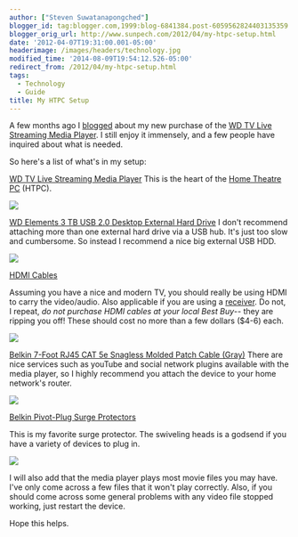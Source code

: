 ```yaml
---
author: ["Steven Suwatanapongched"]
blogger_id: tag:blogger.com,1999:blog-6841384.post-6059562824403135359
blogger_orig_url: http://www.sunpech.com/2012/04/my-htpc-setup.html
date: '2012-04-07T19:31:00.001-05:00'
headerimage: /images/headers/technology.jpg
modified_time: '2014-08-09T19:54:12.526-05:00'
redirect_from: /2012/04/my-htpc-setup.html
tags:
  - Technology
  - Guide
title: My HTPC Setup
---
```



A few months ago I <a href="/2012/01/western-digital-wd-tv-live-streaming">blogged</a> about my new purchase of the <a href="http://www.amazon.com/gp/product/B005KOZNBW/ref=as_li_ss_tl?ie=UTF8&amp;tag=sunpech-20&amp;linkCode=as2&amp;camp=1789&amp;creative=390957&amp;creativeASIN=B005KOZNBW">WD TV Live Streaming Media Player</a>. I still enjoy it immensely, and a few people have inquired about what is needed.

So here's a list of what's in my setup:

<a href="http://www.amazon.com/gp/product/B005KOZNBW/ref=as_li_ss_tl?ie=UTF8&amp;tag=sunpech-20&amp;linkCode=as2&amp;camp=1789&amp;creative=390957&amp;creativeASIN=B005KOZNBW">WD TV Live Streaming Media Player</a>
This is the heart of the <a href="http://en.wikipedia.org/wiki/Home_theater_PC">Home Theatre PC</a> (HTPC).

<a href="http://www.amazon.com/gp/product/B005KOZNBW/ref=as_li_ss_il?ie=UTF8&amp;tag=sunpech-20&amp;linkCode=as2&amp;camp=1789&amp;creative=390957&amp;creativeASIN=B005KOZNBW"><img   border="0" src="http://ws.assoc-amazon.com/widgets/q?_encoding=UTF8&amp;Format=_SL160_&amp;ASIN=B005KOZNBW&amp;MarketPlace=US&amp;ID=AsinImage&amp;WS=1&amp;tag=sunpech-20&amp;ServiceVersion=20070822" /></a>

<a href="http://www.amazon.com/gp/product/B004SH5VQ4/ref=as_li_ss_tl?ie=UTF8&amp;tag=sunpech-20&amp;linkCode=as2&amp;camp=1789&amp;creative=390957&amp;creativeASIN=B004SH5VQ4">WD Elements 3 TB USB 2.0 Desktop External Hard Drive</a>
I don't recommend attaching more than one external hard drive via a USB hub. It's just too slow and cumbersome. So instead I recommend a nice big external USB HDD.


<a href="http://www.amazon.com/gp/product/B004SH5VQ4/ref=as_li_ss_il?ie=UTF8&amp;tag=sunpech-20&amp;linkCode=as2&amp;camp=1789&amp;creative=390957&amp;creativeASIN=B004SH5VQ4"><img   border="0" src="http://ws.assoc-amazon.com/widgets/q?_encoding=UTF8&amp;Format=_SL160_&amp;ASIN=B004SH5VQ4&amp;MarketPlace=US&amp;ID=AsinImage&amp;WS=1&amp;tag=sunpech-20&amp;ServiceVersion=20070822" /></a>

<a href="http://www.amazon.com/gp/product/B000O5N5AI/ref=as_li_ss_tl?ie=UTF8&amp;tag=sunpech-20&amp;linkCode=as2&amp;camp=1789&amp;creative=390957&amp;creativeASIN=B000O5N5AI%22%3EHDMI%20Cable%20(15%20feet)%3C/a%3E">HDMI Cables</a>

Assuming you have a nice and modern TV, you should really be using HDMI to carry the video/audio. Also applicable if you are using a <a href="http://en.wikipedia.org/wiki/AV_receiver">receiver</a>. Do not, I repeat, <i>do not purchase HDMI cables at your local Best Buy</i>-- they are ripping you off! These should cost no more than a few dollars ($4-6) each.

<a href="http://www.amazon.com/gp/product/B000O5N5AI/ref=as_li_ss_il?ie=UTF8&amp;tag=sunpech-20&amp;linkCode=as2&amp;camp=1789&amp;creative=390957&amp;creativeASIN=B000O5N5AI"><img   border="0" src="http://ws.assoc-amazon.com/widgets/q?_encoding=UTF8&amp;Format=_SL160_&amp;ASIN=B000O5N5AI&amp;MarketPlace=US&amp;ID=AsinImage&amp;WS=1&amp;tag=sunpech-20&amp;ServiceVersion=20070822" /></a>

<a href="http://www.amazon.com/gp/product/B00000J1V5/ref=as_li_ss_tl?ie=UTF8&amp;tag=sunpech-20&amp;linkCode=as2&amp;camp=1789&amp;creative=390957&amp;creativeASIN=B00000J1V5">Belkin 7-Foot RJ45 CAT 5e Snagless Molded Patch Cable (Gray)</a>
There are nice services such as youTube and social network plugins available with the media player, so I highly recommend you attach the device to your home network's router.

<a href="http://www.amazon.com/gp/product/B00000J1V5/ref=as_li_ss_il?ie=UTF8&amp;tag=sunpech-20&amp;linkCode=as2&amp;camp=1789&amp;creative=390957&amp;creativeASIN=B00000J1V5"><img   border="0" src="http://ws.assoc-amazon.com/widgets/q?_encoding=UTF8&amp;Format=_SL160_&amp;ASIN=B00000J1V5&amp;MarketPlace=US&amp;ID=AsinImage&amp;WS=1&amp;tag=sunpech-20&amp;ServiceVersion=20070822" /></a>

<a href="http://www.amazon.com/gp/product/B000JE9LD4/ref=as_li_ss_tl?ie=UTF8&amp;tag=sunpech-20&amp;linkCode=as2&amp;camp=1789&amp;creative=390957&amp;creativeASIN=B000JE9LD4">Belkin Pivot-Plug Surge Protectors</a>

This is my favorite surge protector. The swiveling heads is a godsend if you have a variety of devices to plug in.

<a href="http://www.amazon.com/gp/product/B000JE9LD4/ref=as_li_ss_il?ie=UTF8&amp;tag=sunpech-20&amp;linkCode=as2&amp;camp=1789&amp;creative=390957&amp;creativeASIN=B000JE9LD4"><img   border="0" src="http://ws.assoc-amazon.com/widgets/q?_encoding=UTF8&amp;Format=_SL160_&amp;ASIN=B000JE9LD4&amp;MarketPlace=US&amp;ID=AsinImage&amp;WS=1&amp;tag=sunpech-20&amp;ServiceVersion=20070822" /></a>

I will also add that the media player plays most movie files you may have. I've only come across a few files that it won't play correctly. Also, if you should come across some general problems with  any video file stopped working, just restart the device.

Hope this helps.